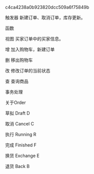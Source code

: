 c4ca4238a0b923820dcc509a6f75849b



触发器 新建订单、取消订单，库存更新。

函数 

视图 买家订单中的买家信息。



增 加入购物车，新建订单

删 移出购物车

改 修改订单的当前状态

查 查询商品

事务处理



关于Order

草拟 Draft D

取消 Cancel C

执行 Running R

完成 Finished F

换货 Exchange E

退货 Back B